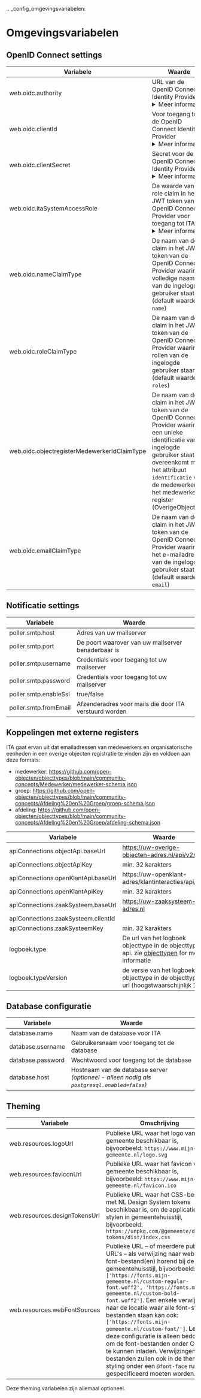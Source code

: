.. _config_omgevingsvariabelen:

Omgevingsvariabelen
===================

OpenID Connect settings
---------------------------------
| **Variabele**                      | **Waarde**                                                                                                  |
|------------------------------------|----------------------------------------------------------------------------------------------------------|
| web.oidc.authority            | URL van de OpenID Connect Identity Provider <details> <summary>Meer informatie </summary>Bijvoorbeeld: `https://login.microsoftonline.com/ce1a3f2d-2265-4517-a8b4-3e4f381461ab/v2.0` </details>         |
| web.oidc.clientId            | Voor toegang tot de OpenID Connect Identity Provider <details> <summary>Meer informatie </summary>Bijvoorbeeld: `54f66f54-71e5-45f1-8634-9158c41f602a` </details>  |
| web.oidc.clientSecret            | Secret voor de OpenID Connect Identity Provider <details> <summary>Meer informatie </summary>Bijvoorbeeld: `VM2B!ccnebNe.M*gxH63*NXc8iTiAGhp` </details>    |
| web.oidc.itaSystemAccessRole            | De waarde van de role claim in het JWT token van de OpenID Connect Provider voor toegang tot ITA <details> <summary>Meer informatie </summary>Bijvoorbeeld: `ITA-Gebruiker` </details>     |
| web.oidc.nameClaimType            | De naam van de claim in het JWT token van de OpenID Connect Provider waarin de volledige naam van de ingelogde gebruiker staat <br/> (default waarde is `name`) |
| web.oidc.roleClaimType            | De naam van de claim in het JWT token van de OpenID Connect Provider waarin de rollen van de ingelogde gebruiker staan. <br/> (default waarde is `roles`)  |
| web.oidc.objectregisterMedewerkerIdClaimType            | De naam van de claim in het JWT token van de OpenID Connect Provider waarin een unieke identificatie van de ingelogde gebruiker staat die overeenkomt met het attribuut `identificatie` van de medewerker in het medewerker register (OverigeObjecten).  |
| web.oidc.emailClaimType            | De naam van de claim in het JWT token van de OpenID Connect Provider waarin het e-mailadres van de ingelogde gebruiker staat. <br/> (default waarde is `email`)   |

Notificatie settings
---------------------------------

| **Variabele**                      | **Waarde**                                                                                                  |
|------------------------------------|----------------------------------------------------------------------------------------------------------|
| poller.smtp.host            | Adres van uw mailserver                                                                                  |
| poller.smtp.port            | De poort waarover van uw mailserver benaderbaar is                                                      |
| poller.smtp.username        | Credentials voor toegang tot uw mailserver                                                               |
| poller.smtp.password        | Credentials voor toegang tot uw mailserver                                                               |
| poller.smtp.enableSsl       | true/false                                                                                                |
| poller.smtp.fromEmail       | Afzenderadres voor mails die door ITA verstuurd worden                                                   |


 
Koppelingen met externe registers
---------------------------------

ITA gaat ervan uit dat emailadressen van medewerkers en organisatorische eenheden in een overige objecten registratie te vinden zijn en voldoen aan deze formats:
- medewerker: https://github.com/open-objecten/objecttypes/blob/main/community-concepts/Medewerker/medewerker-schema.json
- groep: https://github.com/open-objecten/objecttypes/blob/main/community-concepts/Afdeling%20en%20Groep/groep-schema.json
- afdeling:  https://github.com/open-objecten/objecttypes/blob/main/community-concepts/Afdeling%20en%20Groep/afdeling-schema.json

| **Variabele**                      | **Waarde**                                                                                                  |
|------------------------------------|----------------------------------------------------------------------------------------------------------|
| apiConnections.objectApi.baseUrl | https://uw-overige-objecten-adres.nl/api/v2/  |
| apiConnections.objectApiKey | min. 32 karakters  |
| apiConnections.openKlantApi.baseUrl | https://uw-openklant-adres/klantinteracties/api/v1/  |
| apiConnections.openKlantApiKey | min. 32 karakters  |
| apiConnections.zaakSysteem.baseUrl |  https://uw-zaaksysteem-adres.nl |
| apiConnections.zaakSysteem.clientId |   |
| apiConnections.zaakSysteemKey |  min. 32 karakters |
| logboek.type | De url van het logboek objecttype in de objecttypen api. zie [objecttypen](/objecttypen) for meer informatie  |
| logboek.typeVersion |  de versie van het logboek objecttype in de objecttype url (hoogstwaarschijnlijk 1) |


Database configuratie
---------------------------------
| **Variabele**                      | **Waarde**                                                                                                  |
|------------------------------------|----------------------------------------------------------------------------------------------------------|
| database.name            | Naam van de database voor ITA                                                         |
| database.username        | Gebruikersnaam voor toegang tot de database                                           |
| database.password        | Wachtwoord voor toegang tot de database                                               |
| database.host            | Hostnaam van de database server *(optioneel - alleen nodig als `postgresql.enabled=false`)* |

Theming
------------------

| Variabele                       | Omschrijving |
|--------------------------------|--------------|
| web.resources.logoUrl          | Publieke URL waar het logo van de gemeente beschikbaar is, bijvoorbeeld: `https://www.mijn-gemeente.nl/logo.svg` |
| web.resources.faviconUrl       | Publieke URL waar het favicon van de gemeente beschikbaar is, bijvoorbeeld: `https://www.mijn-gemeente.nl/favicon.ico` |
| web.resources.designTokensUrl  | Publieke URL waar het CSS-bestand met NL Design System tokens beschikbaar is, om de applicatie te stylen in gemeentehuisstijl, bijvoorbeeld: `https://unpkg.com/@gemeente/design-tokens/dist/index.css` |
| web.resources.webFontSources   | Publieke URL – of meerdere publieke URL's – als verwijzing naar web-font-bestand(en) horend bij de gemeentehuisstijl, bijvoorbeeld: `['https://fonts.mijn-gemeente.nl/custom-regular-font.woff2', 'https://fonts.mijn-gemeente.nl/custom-bold-font.woff2']`. Een enkele verwijzing naar de locatie waar alle font-style-bestanden staan kan ook: `['https://fonts.mijn-gemeente.nl/custom-font/']`. **Let op:** deze configuratie is alleen bedoeld om de font-bestanden onder CORS te kunnen inladen. Verwijzingen naar bestanden zullen ook in de theme styling onder een `@font-face` ruleset gespecificeerd moeten worden. |


Deze theming variabelen zijn allemaal optioneel.
